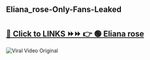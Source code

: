 
 ## Eliana_rose-Only-Fans-Leaked

# <h2><a href="https://clipsfans.com/Eliana_rose&ref=git">🔗 Click to LINKS ⏩⏩ 👉 🟢 Eliana rose </a></h2>

<a href="https://clipsfans.com/Eliana_rose&ref=git" rel="nofollow" data-target="animated-image.originalLink"><img src="https://i.ibb.co.com/xMMVF88/686577567.gif" alt="Viral Video Original" style="max-width: 100%; display: inline-block;" data-target="animated-image.originalImage"></a>
